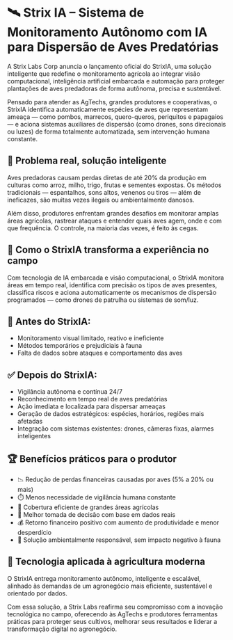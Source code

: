 # 🛰️ Strix IA – Sistema de Monitoramento Autônomo com IA para Dispersão de Aves Predatórias

A Strix Labs Corp anuncia o lançamento oficial do StrixIA, uma solução inteligente que redefine o monitoramento agrícola ao integrar visão computacional, inteligência artificial embarcada e automação para proteger plantações de aves predadoras de forma autônoma, precisa e sustentável.

Pensado para atender as AgTechs, grandes produtores e cooperativas, o StrixIA identifica automaticamente espécies de aves que representam ameaça — como pombos, marrecos, quero-queros, periquitos e papagaios — e aciona sistemas auxiliares de dispersão (como drones, sons direcionais ou luzes) de forma totalmente automatizada, sem intervenção humana constante.

## 🌾 Problema real, solução inteligente

Aves predadoras causam perdas diretas de até 20% da produção em culturas como arroz, milho, trigo, frutas e sementes expostas. Os métodos tradicionais — espantalhos, sons altos, venenos ou tiros — além de ineficazes, são muitas vezes ilegais ou ambientalmente danosos.

Além disso, produtores enfrentam grandes desafios em monitorar amplas áreas agrícolas, rastrear ataques e entender quais aves agem, onde e com que frequência. O controle, na maioria das vezes, é feito às cegas.

## 🧠 Como o StrixIA transforma a experiência no campo

Com tecnologia de IA embarcada e visão computacional, o StrixIA monitora áreas em tempo real, identifica com precisão os tipos de aves presentes, classifica riscos e aciona automaticamente os mecanismos de dispersão programados — como drones de patrulha ou sistemas de som/luz.

## 🔄 Antes do StrixIA:

- Monitoramento visual limitado, reativo e ineficiente
- Métodos temporários e prejudiciais à fauna
- Falta de dados sobre ataques e comportamento das aves

## ✅ Depois do StrixIA:

- Vigilância autônoma e contínua 24/7
- Reconhecimento em tempo real de aves predatórias
- Ação imediata e localizada para dispersar ameaças
- Geração de dados estratégicos: espécies, horários, regiões mais afetadas
- Integração com sistemas existentes: drones, câmeras fixas, alarmes inteligentes

## 🏆 Benefícios práticos para o produtor

- 📉 Redução de perdas financeiras causadas por aves (5% a 20% ou mais)
- ⏱️ Menos necessidade de vigilância humana constante
- 📡 Cobertura eficiente de grandes áreas agrícolas
- 🧭 Melhor tomada de decisão com base em dados reais
- 💰 Retorno financeiro positivo com aumento de produtividade e menor desperdício
- 🌱 Solução ambientalmente responsável, sem impacto negativo à fauna

## 🚀 Tecnologia aplicada à agricultura moderna

O StrixIA entrega monitoramento autônomo, inteligente e escalável, alinhado às demandas de um agronegócio mais eficiente, sustentável e orientado por dados.

Com essa solução, a Strix Labs reafirma seu compromisso com a inovação tecnológica no campo, oferecendo às AgTechs e produtores ferramentas práticas para proteger seus cultivos, melhorar seus resultados e liderar a transformação digital no agronegócio.